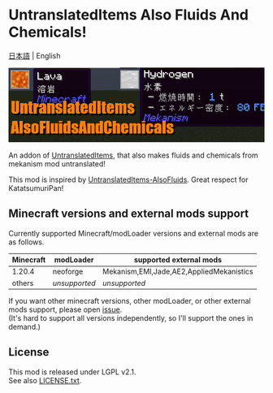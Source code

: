 # UntranslatedItems Also Fluids And Chemicals!

[日本語](./README.md) | English

![uti_afac_banner](./assets/uti_afac_banner.png)

An addon of [UntranslatedItems](https://www.curseforge.com/minecraft/mc-mods/untranslated-items), that also makes fluids
and chemicals from mekanism mod untranslated!

This mod is inspired by [UntranslatedItems-AlsoFluids](https://github.com/KatatsumuriPan/UntranslatedItems-AlsoFluids/).
Great respect for KatatsumuriPan!

## Minecraft versions and external mods support

Currently supported Minecraft/modLoader versions and external mods are as follows.

| Minecraft | modLoader     | supported external mods                  |
|-----------|---------------|------------------------------------------|
| 1.20.4    | neoforge      | Mekanism,EMI,Jade,AE2,AppliedMekanistics |
| others    | *unsupported* | *unsupported*                            |

If you want other minecraft versions, other modLoader, or other external mods support, please open [issue](https://github.com/npg418/uti-alsofluidsandchemicals/issues).  
(It's hard to support all versions independently, so I'll support the ones in demand.)

## License
This mod is released under LGPL v2.1.  
See also [LICENSE.txt](./LICENSE.txt).
